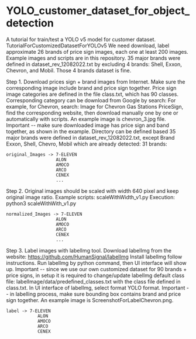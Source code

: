 # YOLO_customer_dataset_for_object_detection
A tutorial for train/test a YOLO v5 model for customer dataset. 
TutorialForCustomizedDatasetForYOLOv5
We need download, label approximate 26 brands of price sign images, each one at least 200 images. Example images and scripts are in this repository. 35 major brands were defined in dataset_rev_12082022.txt by excluding 4 brands: Shell, Exxon, Chevron, and Mobil. Those 4 brands dataset is fine.

Step 1. Download prices sign + brand images from Internet.
Make sure the corresponding image include brand and price sign together. Price sign image categories are defined in the file class.txt, which has 90 classes. Corresponding category can be download from Google by search: For example, for Chevron, search: Image for Chevron Gas Stations PriceSign, find the corresponding website, then download manually one by one or automatically with scripts. An example image is chevron_3.jpg file. Important -- make sure downloaded image has price sign and band together, as shown in the example.
Directory can be defined based 35 major brands were defined in dataset_rev_12082022.txt, except Brand Exxon, Shell, Chevro, Mobil which are already detected: 31 brands:

    original_Images -> 7-ELEVEN
                       ALON
                       AMOCO
                       ARCO
                       CENEX
                       ...
Step 2. Original images should be scaled with width 640 pixel and keep original image ratio. Example scripts: scaleWithWidth_v1.py Execution: python3 scaleWithWith_v1.py

    normalized_Images -> 7-ELEVEN
                       ALON
                       AMOCO
                       ARCO
                       CENEX
                       ...
Step 3. Label images with labelImg tool. Download labelImg from the website: https://github.com/HumanSignal/labelImg Install labelImg follow instructions. Run labelImg by python command, then UI interface will show up. Important -- since we use our own customized dataset for 90 brands + price signs, in setup it is required to change/update labelImg default class file: labelImage/data/predefined_classes.txt with the class file defined in class.txt. In UI interface of labelImg, select format YOLO format. Important -- in labelling process, make sure bounding box contains brand and price sign together. An example image is ScreenshotForLabelChevron.png.

    label -> 7-ELEVEN
                ALON
                AMOCO
                ARCO
                CENEX

